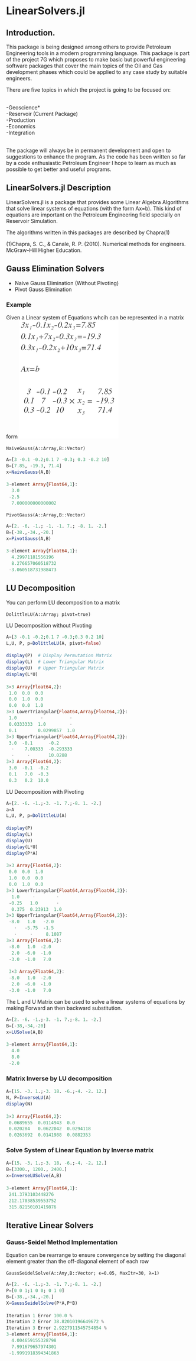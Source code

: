 

# LinearSolvers.jl


## Introduction.
This package is being designed among others to provide Petroleum Engineering tools in a modern programming language. This package is part of the project 7G which  proposes to make basic but powerful engineering software packages that cover the main topics of the Oil and Gas development phases which could be applied to any case study by suitable engineers.

There are five topics in which the project is going to be focused on:

<br>-Geoscience*
<br>-Reservoir (Current Package)
<br>-Production
<br>-Economics
<br>-Integration

<br> The package will always be in permanent development and open to suggestions to enhance the program. As the code has been written so far by a code enthusiastic Petroleum Engineer I hope to learn as much as possible to get better and useful programs.

## LinearSolvers.jl Description
LinearSolvers.jl is a package that provides some Linear Algebra Algorithms that solve  linear systems of equations (with the form Ax=b). This kind of equations are important on the Petroleum Engineering field specially on Reservoir Simulation.

The algorithms written in this packages are described by Chapra(1)

(1)Chapra, S. C., & Canale, R. P. (2010). Numerical methods for engineers. McGraw-Hill Higher Education.

## Gauss Elimination Solvers  

  - Naive Gauss Elimination (Without Pivoting)
  - Pivot Gauss Elimination

### Example

Given a Linear system of Equations whcih can be represented in a matrix form
  <img src="LinearSolvers_EQ1.png"><br>

```NaiveGauss(A::Array,B::Vector)```

```julia
A=[3 -0.1 -0.2;0.1 7 -0.3; 0.3 -0.2 10]
B=[7.85, -19.3, 71.4]
x=NaiveGauss(A,B)

3-element Array{Float64,1}:
  3.0              
 -2.5              
  7.000000000000002
```
```PivotGauss(A::Array,B::Vector)```

```julia
A=[2. -6. -1.; -1. -1. 7.; -8. 1. -2.]
B=[-38.,-34.,-20.]
x=PivotGauss(A,B)

3-element Array{Float64,1}:
  4.29971181556196
  8.276657060518732
 -3.060518731988473
```

## LU Decomposition

You can perform LU decomposition to a matrix


```DolittleLU(A::Array; pivot=true)```

LU Decomposition without Pivoting

```julia
A=[3 -0.1 -0.2;0.1 7 -0.3;0.3 0.2 10]
L,U, P, p=DolittleLU(A, pivot=false)

display(P)  # Display Permutation Matrix
display(L)  # Lower Triangular Matrix
display(U)  # Upper Triangular Matrix
display(L*U)

3×3 Array{Float64,2}:
 1.0  0.0  0.0
 0.0  1.0  0.0
 0.0  0.0  1.0
3×3 LowerTriangular{Float64,Array{Float64,2}}:
 1.0         ⋅          ⋅
 0.0333333  1.0         ⋅
 0.1        0.0299857  1.0
3×3 UpperTriangular{Float64,Array{Float64,2}}:
 3.0  -0.1      -0.2     
  ⋅    7.00333  -0.293333
  ⋅     ⋅       10.0288  
3×3 Array{Float64,2}:
 3.0  -0.1  -0.2
 0.1   7.0  -0.3
 0.3   0.2  10.0
```

LU Decomposition with Pivoting

```julia
A=[2. -6. -1.;-3. -1. 7.;-8. 1. -2.]
a=A
L,U, P, p=DolittleLU(A)

display(P)
display(L)
display(U)
display(L*U)
display(P*A)

3×3 Array{Float64,2}:
 0.0  0.0  1.0
 1.0  0.0  0.0
 0.0  1.0  0.0
3×3 LowerTriangular{Float64,Array{Float64,2}}:
  1.0     ⋅        ⋅
 -0.25   1.0       ⋅
  0.375  0.23913  1.0
3×3 UpperTriangular{Float64,Array{Float64,2}}:
 -8.0   1.0   -2.0   
   ⋅   -5.75  -1.5   
   ⋅     ⋅     8.1087
3×3 Array{Float64,2}:
 -8.0   1.0  -2.0
  2.0  -6.0  -1.0
 -3.0  -1.0   7.0

 3×3 Array{Float64,2}:
 -8.0   1.0  -2.0
  2.0  -6.0  -1.0
 -3.0  -1.0   7.0
```

The L and U Matrix can be used to solve a linear systems of equations by making Forward an then backward substitution.

```julia
A=[2. -6. -1.;-3. -1. 7.;-8. 1. -2.]
B=[-38,-34,-20]
x=LUSolve(A,B)

3-element Array{Float64,1}:
  4.0
  8.0
 -2.0
```

### Matrix Inverse by LU decomposition

```julia
A=[15. -3. 1.;-3. 18. -6.;-4. -2. 12.]
N, P=InverseLU(A)
display(N)

3×3 Array{Float64,2}:
 0.0689655  0.0114943  0.0      
 0.020284   0.0622042  0.0294118
 0.0263692  0.0141988  0.0882353
```

### Solve System of Linear Equation by Inverse matrix
```julia
A=[15. -3. 1.;-3. 18. -6.;-4. -2. 12.]
B=[3300., 1200., 2400.]
x=InverseLUSolve(A,B)

3-element Array{Float64,1}:
 241.3793103448276
 212.17038539553752
 315.82150101419876
```

## Iterative Linear Solvers

### Gauss-Seidel Method Implementation

Equation can be rearrange to ensure convergence by setting the diagonal element greater than the off-diagonal element of each row

```GaussSeidelSolve(A::Any,B::Vector; ϵ=0.05, MaxItr=30, λ=1)```

```julia
A=[2. -6. -1.;-3. -1. 7.;-8. 1. -2.]
P=[0 0 1;1 0 0; 0 1 0]
B=[-38.,-34.,-20.]
X=GaussSeidelSolve(P*A,P*B)

Iteration 1 Error 100.0 %
Iteration 2 Error 38.82010196649672 %
Iteration 3 Error 2.9227911545754854 %
3-element Array{Float64,1}:
  4.004659155328798
  7.991679657974301
 -1.9991918394341863
```
